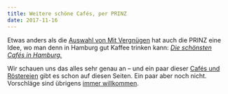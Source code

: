 ```yaml
---
title: Weitere schöne Cafés, per PRINZ
date: 2017-11-16
---
```


Etwas anders als die [Auswahl von Mit Vergnügen](/schnack/hamburger-cafes-bei-mit-vergnuegen/) hat auch die PRINZ eine Idee, wo man denn in Hamburg gut Kaffee trinken kann: [_Die schönsten Cafés in Hamburg._](https://prinz.de/hamburg/artikel/19-die-schoensten-cafes-in-hamburg/)

Wir schauen uns das alles sehr genau an – und ein paar dieser [Cafés und Röstereien](/cafes/) gibt es schon auf diesen Seiten. Ein paar aber noch nicht. Vorschläge sind übrigens [immer willkommen](/kontakt/).